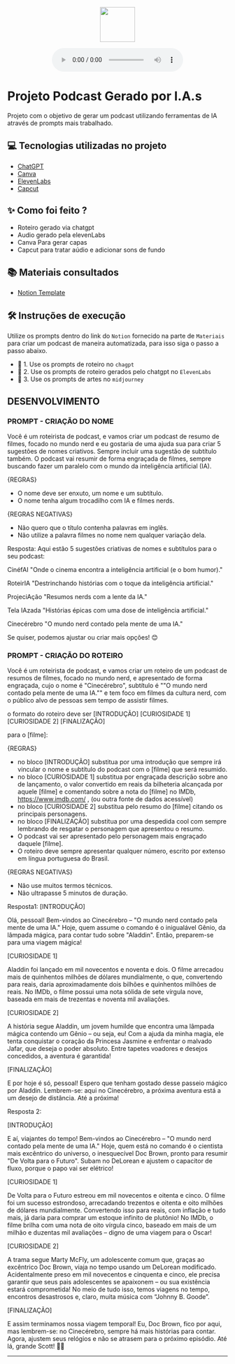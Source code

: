 <p align="center">
<img 
    src="./assets/Cinecérebro PODCAST - Logo.png"
    width="80"
/>
</p>

<div align="center">
    <audio src="output/podcast_editado.MP3" controls title="Podcast editado"></audio>
</div>

# Projeto Podcast Gerado por I.A.s

Projeto com o objetivo de gerar um podcast utilizando ferramentas de IA através de prompts mais trabalhado.


## 💻 Tecnologias utilizadas no projeto

- [ChatGPT](https://chat.openai.com/) 
- [Canva](https://www.canva.com/)
- [ElevenLabs](https://beta.elevenlabs.io/)
- [Capcut](https://www.capcut.com/pt-br/)

## ✨ Como foi feito ?

- Roteiro gerado via chatgpt
- Audio gerado pela elevenLabs
- Canva Para gerar capas
- Capcut para tratar aúdio e adicionar sons de fundo

## 📚 Materiais consultados

- [Notion Template](https://helpful-jump-17b.notion.site/PAS-Podcast-AI-Studio-210489e15d7a4a73b743bb159e45d06f?pvs=4)


## 🛠️ Instruções de execução

Utilize os prompts dentro do link do `Notion` fornecido na parte de `Materiais` para criar um podcast de maneira automatizada, para isso siga o passo a passo abaixo.

- 🤖 1. Use os prompts de roteiro no `chagpt`
- 🤖 2. Use os prompts de roteiro gerados pelo chatgpt no  `ElevenLabs`
- 🤖 3. Use os prompts de artes no `midjourney`


## DESENVOLVIMENTO

### PROMPT - CRIAÇÃO DO NOME
Você é um roteirista de podcast, e vamos criar um podcast de resumo de filmes, focado no mundo nerd e eu gostaria de uma ajuda sua para criar 5 sugestões de nomes criativos. Sempre incluir uma sugestão de subtítulo também.
O podcast vai resumir de forma engraçada de filmes, sempre buscando fazer um paralelo com o mundo da inteligência artificial (IA).

{REGRAS}

- O nome deve ser enxuto, um nome e um subtítulo.
- O nome tenha algum trocadilho com IA e filmes nerds.

{REGRAS NEGATIVAS}

- Não quero que o título contenha palavras em inglês.
- Não utilize a palavra filmes no nome nem qualquer variação dela.

Resposta:
Aqui estão 5 sugestões criativas de nomes e subtítulos para o seu podcast:

CinéfAI
"Onde o cinema encontra a inteligência artificial (e o bom humor)."

RoteirIA
"Destrinchando histórias com o toque da inteligência artificial."

ProjeciAção
"Resumos nerds com a lente da IA."

Tela IAzada
"Histórias épicas com uma dose de inteligência artificial."

Cinecérebro
"O mundo nerd contado pela mente de uma IA."

Se quiser, podemos ajustar ou criar mais opções! 😊

### PROMPT - CRIAÇÃO DO ROTEIRO

Você é um roteirista de podcast, e vamos criar um  roteiro de um podcast de resumos de filmes, focado no mundo nerd, e apresentado de forma engraçada, cujo o nome é "Cinecérebro", subtítulo é ""O mundo nerd contado pela mente de uma IA."" e tem foco em filmes da cultura nerd, com o público alvo de pessoas sem tempo de assistir filmes.

o formato do roteiro deve ser
[INTRODUÇÃO]
[CURIOSIDADE 1]
[CURIOSIDADE 2]
[FINALIZAÇÃO]

para o [filme]: 

{REGRAS}

- no bloco [INTRODUÇÃO] substitua por uma introdução que sempre irá vincular o nome e subtítulo do podcast com o [filme] que será resumido.
- no bloco [CURIOSIDADE 1] substitua por engraçada descrição sobre ano de lançamento, o valor convertido em reais da bilheteria alcançada por aquele [filme] e comentando sobre a nota do [filme] no IMDb, https://www.imdb.com/ , (ou outra fonte de dados acessível)
- no bloco [CURIOSIDADE 2] substitua pelo resumo do [filme] citando os principais personagens.
- no bloco [FINALIZAÇÃO] substitua por uma despedida cool com sempre lembrando de resgatar o personagem que apresentou o resumo.
- O podcast vai ser apresentado pelo personagem mais engraçado daquele [filme].
- O roteiro deve sempre apresentar qualquer número, escrito por extenso em língua portuguesa do Brasil.

{REGRAS NEGATIVAS}

- Não use muitos termos técnicos.
- Não ultrapasse 5 minutos de duração.

Resposta1:
[INTRODUÇÃO]

Olá, pessoal! Bem-vindos ao Cinecérebro – "O mundo nerd contado pela mente de uma IA." Hoje, quem assume o comando é o inigualável Gênio, da lâmpada mágica, para contar tudo sobre "Aladdin". Então, preparem-se para uma viagem mágica!

[CURIOSIDADE 1]

Aladdin foi lançado em mil novecentos e noventa e dois. O filme arrecadou mais de quinhentos milhões de dólares mundialmente, o que, convertendo para reais, daria aproximadamente dois bilhões e quinhentos milhões de reais. No IMDb, o filme possui uma nota sólida de sete vírgula nove, baseada em mais de trezentas e noventa mil avaliações.

[CURIOSIDADE 2]

A história segue Aladdin, um jovem humilde que encontra uma lâmpada mágica contendo um Gênio – ou seja, eu! Com a ajuda da minha magia, ele tenta conquistar o coração da Princesa Jasmine e enfrentar o malvado Jafar, que deseja o poder absoluto. Entre tapetes voadores e desejos concedidos, a aventura é garantida!

[FINALIZAÇÃO]

E por hoje é só, pessoal! Espero que tenham gostado desse passeio mágico por Aladdin. Lembrem-se: aqui no Cinecérebro, a próxima aventura está a um desejo de distância. Até a próxima!

Resposta 2:

[INTRODUÇÃO]

E aí, viajantes do tempo! Bem-vindos ao Cinecérebro – "O mundo nerd contado pela mente de uma IA." Hoje, quem está no comando é o cientista mais excêntrico do universo, o inesquecível Doc Brown, pronto para resumir "De Volta para o Futuro". Subam no DeLorean e ajustem o capacitor de fluxo, porque o papo vai ser elétrico!

[CURIOSIDADE 1]

De Volta para o Futuro estreou em mil novecentos e oitenta e cinco. O filme foi um sucesso estrondoso, arrecadando trezentos e oitenta e oito milhões de dólares mundialmente. Convertendo isso para reais, com inflação e tudo mais, já daria para comprar um estoque infinito de plutônio! No IMDb, o filme brilha com uma nota de oito vírgula cinco, baseado em mais de um milhão e duzentas mil avaliações – digno de uma viagem para o Oscar!

[CURIOSIDADE 2]

A trama segue Marty McFly, um adolescente comum que, graças ao excêntrico Doc Brown, viaja no tempo usando um DeLorean modificado. Acidentalmente preso em mil novecentos e cinquenta e cinco, ele precisa garantir que seus pais adolescentes se apaixonem – ou sua existência estará comprometida! No meio de tudo isso, temos viagens no tempo, encontros desastrosos e, claro, muita música com “Johnny B. Goode”.

[FINALIZAÇÃO]

E assim terminamos nossa viagem temporal! Eu, Doc Brown, fico por aqui, mas lembrem-se: no Cinecérebro, sempre há mais histórias para contar. Agora, ajustem seus relógios e não se atrasem para o próximo episódio. Até lá, grande Scott! 🚗💨

---
